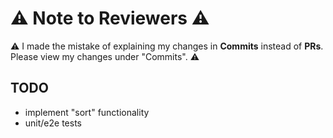 # :warning: **Note to Reviewers** :warning:
:warning: I made the mistake of explaining my changes in **Commits** instead of **PRs**. Please view my changes under "Commits". :warning:



## TODO

- implement "sort" functionality
- unit/e2e tests
